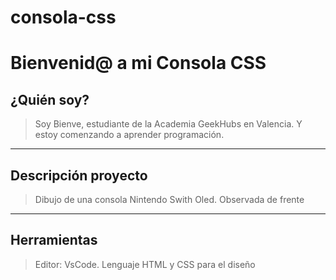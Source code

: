 # consola-css

# Bienvenid@ a mi Consola CSS

## ¿Quién soy?
>Soy Bienve, estudiante de la Academia GeekHubs en Valencia. Y estoy comenzando a aprender programación.

***

## Descripción proyecto
>Dibujo de una consola Nintendo Swith Oled.
>Observada de frente

***

## Herramientas
>Editor: VsCode. Lenguaje HTML y CSS para el diseño